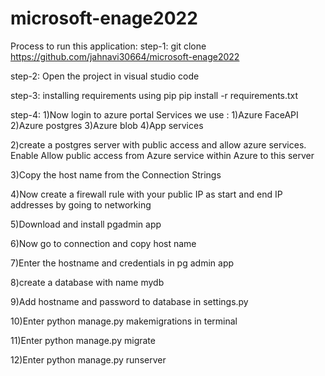# microsoft-enage2022

Process to run this application:
step-1:
 git clone https://github.com/jahnavi30664/microsoft-enage2022

step-2:
Open the project in visual studio code

step-3: installing requirements using pip
pip install -r requirements.txt

step-4: 
  1)Now login to azure portal 
     Services we use :
          1)Azure FaceAPI
          2)Azure postgres
          3)Azure blob
          4)App services

  2)create a postgres server with public access and allow azure services. Enable Allow public access from Azure service within Azure to this server
  
  3)Copy the host name from the Connection Strings
 
  4)Now create a firewall rule with your public IP as start and end IP addresses by going to networking
  
  5)Download and install pgadmin app
  
  6)Now go to connection and copy host name
  
  7)Enter the hostname and credentials in pg admin app
  
  8)create a database with name mydb
  
  9)Add hostname and password to database in settings.py
  
  10)Enter python manage.py makemigrations in terminal
  
  11)Enter python manage.py migrate    
  
  12)Enter python manage.py runserver
